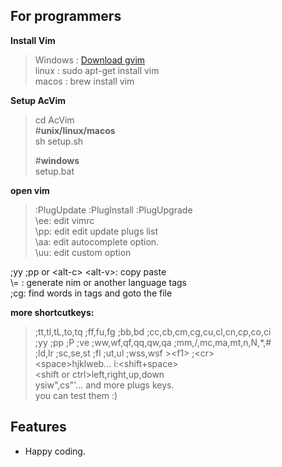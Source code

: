 For programmers
---
**Install Vim** 
> Windows : [Download gvim](http://www.vim.org/download "Vim")  
> linux : sudo apt-get install vim  
> macos : brew install vim

**Setup AcVim**  
>cd AcVim  
#**unix/linux/macos**  
sh setup.sh  
>  
>#**windows**  
setup.bat

**open vim**  
> :PlugUpdate :PlugInstall :PlugUpgrade  
\ee: edit vimrc  
\pp: edit edit update plugs list  
\aa: edit autocomplete option.  
\uu: edit custom option  
  
;yy ;pp or \<alt-c\> \<alt-v\>: copy paste  
\\= : generate nim or another language tags  
;cg: find words in tags and goto the file 

**more shortcutkeys:**  
>;tt,tl,tL,to,tq ;ff,fu,fg ;bb,bd ;cc,cb,cm,cg,cu,cl,cn,cp,co,ci  
;yy ;pp ;P ;ve ;ww,wf,qf,qq,qw,qa ;mm,/,mc,ma,mt,n,N,*,\#  
;ld,lr ;sc,se,st ;fl ;ut,ul ;wss,wsf >\<f1\> ;\<cr\>  
\<space\>hjklweb... i:<shift+space>  
\<shift or ctrl\>left,right,up,down    
ysiw",cs"'... and more plugs keys.  
you can test them :)

## Features
- Happy coding.


